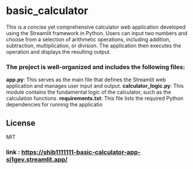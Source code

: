 # basic_calculator
This is a concise yet comprehensive calculator web application developed using the Streamlit framework in Python. Users can input two numbers and choose from a selection of arithmetic operations, including addition, subtraction, multiplication, or division. The application then executes the operation and displays the resulting output.

### The project is well-organized and includes the following files:

**app.py**: This serves as the main file that defines the Streamlit web application and manages user input and output.
**calculator_logic.py**: This module contains the fundamental logic of the calculator, such as the calculation functions.
**requirements.txt**: This file lists the required Python dependencies for running the applicatio

## License
MIT
### link : https://shib1111111-basic-calculator-app-sj1gev.streamlit.app/
